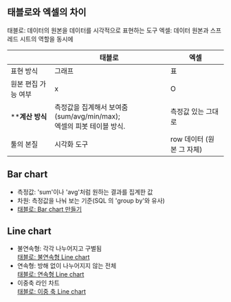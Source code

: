 ## 태블로와 엑셀의 차이


태블로: 데이터의 원본을 데이터를 시각적으로 표현하는 도구
엑셀: 데이터 원본과 스프레드 시트의 역할을 동시에


|  |태블로  |엑셀 |
|--|--|--|
| 표현 방식 | 그래프 | 표 |
|원본 편집 가능 여부   |x  | O |
|  ****계산 방식**|측정값을 집계해서 보여줌(sum/avg/min/max);<br> 엑셀의 피봇 테이블 방식.  |측정값 있는 그대로  |
|툴의 본질  |시각화 도구  |row 데이터 (원본 그 자체)  |

##  Bar chart
- 측정값: 'sum'이나 'avg'처럼 원하는 결과를 집계한 값<br>
- 차원: 측정값을 나눠 보는 기준(SQL 의 'group by'와 유사)<br>
- [태블로: Bar chart 만들기](https://www.notion.so/Bar-chart-30c3c394fb3f42cf8529661bb7e18d8d)
## Line chart
- 불연속형: 각각 나누어지고 구별됨 <br>
[태블로: 불연속형 Line chart](https://www.notion.so/Line-chart-28b311e2a6f743c0be0d02abdf959385)
- 연속형: 방해 없이 나누어지지 않는 전체<br>
[태블로: 연속형 Line chart](https://www.notion.so/Line-chart-b1daa815c08c435680feeb83eb829dd7)
- 이중축 라인 차트<br>
[태블로: 이중 축 Line chart](https://www.notion.so/Line-chart-ccfd805cebb3490fb172916df9e7252a)


